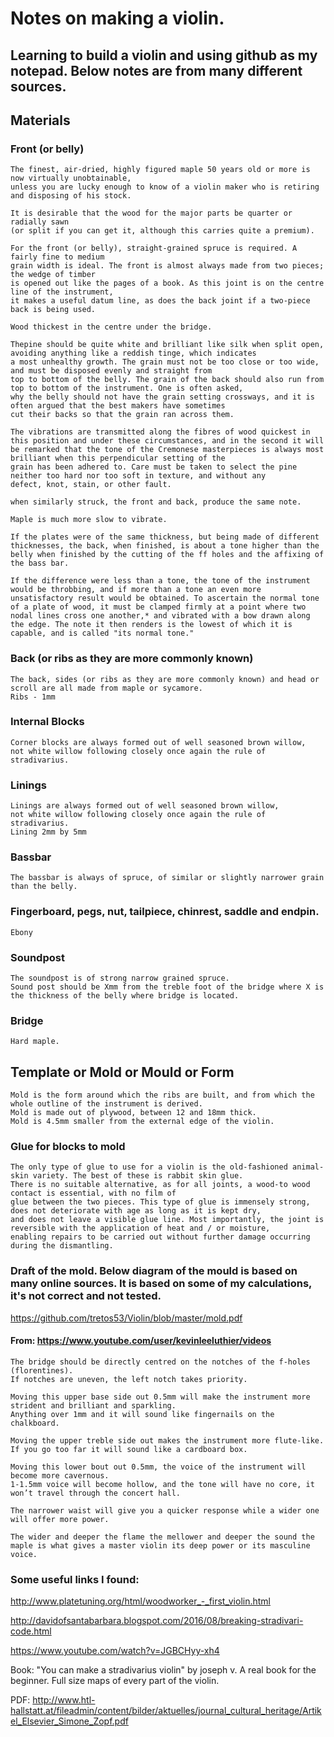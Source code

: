 # Notes on making a violin.

## Learning to build a violin and using github as my notepad. Below notes are from many different sources.

## Materials

### Front (or belly)

```
The finest, air-dried, highly figured maple 50 years old or more is now virtually unobtainable, 
unless you are lucky enough to know of a violin maker who is retiring and disposing of his stock.

It is desirable that the wood for the major parts be quarter or radially sawn 
(or split if you can get it, although this carries quite a premium).

For the front (or belly), straight-grained spruce is required. A fairly fine to medium 
grain width is ideal. The front is almost always made from two pieces; the wedge of timber 
is opened out like the pages of a book. As this joint is on the centre line of the instrument, 
it makes a useful datum line, as does the back joint if a two-piece back is being used.

Wood thickest in the centre under the bridge.

Thepine should be quite white and brilliant like silk when split open, avoiding anything like a reddish tinge, which indicates
a most unhealthy growth. The grain must not be too close or too wide, and must be disposed evenly and straight from
top to bottom of the belly. The grain of the back should also run from top to bottom of the instrument. One is often asked,
why the belly should not have the grain setting crossways, and it is often argued that the best makers have sometimes
cut their backs so that the grain ran across them.

The vibrations are transmitted along the fibres of wood quickest in this position and under these circumstances, and in the second it will be remarked that the tone of the Cremonese masterpieces is always most brilliant when this perpendicular setting of the
grain has been adhered to. Care must be taken to select the pine neither too hard nor too soft in texture, and without any
defect, knot, stain, or other fault.

when similarly struck, the front and back, produce the same note.

Maple is much more slow to vibrate.

If the plates were of the same thickness, but being made of different thicknesses, the back, when finished, is about a tone higher than the belly when finished by the cutting of the ff holes and the affixing of the bass bar.

If the difference were less than a tone, the tone of the instrument would be throbbing, and if more than a tone an even more unsatisfactory result would be obtained. To ascertain the normal tone of a plate of wood, it must be clamped firmly at a point where two nodal lines cross one another,* and vibrated with a bow drawn along the edge. The note it then renders is the lowest of which it is capable, and is called "its normal tone."
```

### Back (or ribs as they are more commonly known)

```
The back, sides (or ribs as they are more commonly known) and head or scroll are all made from maple or sycamore.
Ribs - 1mm
```

### Internal Blocks

```
Corner blocks are always formed out of well seasoned brown willow, 
not white willow following closely once again the rule of stradivarius.
```

### Linings

```
Linings are always formed out of well seasoned brown willow, 
not white willow following closely once again the rule of stradivarius.
Lining 2mm by 5mm
```

### Bassbar

```
The bassbar is always of spruce, of similar or slightly narrower grain than the belly.
```

### Fingerboard, pegs, nut, tailpiece, chinrest, saddle and endpin.

```
Ebony
```

### Soundpost

```
The soundpost is of strong narrow grained spruce.
Sound post should be Xmm from the treble foot of the bridge where X is the thickness of the belly where bridge is located.
```

### Bridge

```
Hard maple. 
```


## Template or Mold or Mould or Form

```
Mold is the form around which the ribs are built, and from which the whole outline of the instrument is derived.
Mold is made out of plywood, between 12 and 18mm thick.
Mold is 4.5mm smaller from the external edge of the violin.
```

### Glue for blocks to mold

```
The only type of glue to use for a violin is the old-fashioned animal-skin variety. The best of these is rabbit skin glue.
There is no suitable alternative, as for all joints, a wood-to wood contact is essential, with no film of
glue between the two pieces. This type of glue is immensely strong, does not deteriorate with age as long as it is kept dry,
and does not leave a visible glue line. Most importantly, the joint is reversible with the application of heat and / or moisture,
enabling repairs to be carried out without further damage occurring during the dismantling.
```

### Draft of the mold. Below diagram of the mould is based on many online sources. It is based on some of my calculations, it's not correct and not tested.

https://github.com/tretos53/Violin/blob/master/mold.pdf

#### From: https://www.youtube.com/user/kevinleeluthier/videos

```
The bridge should be directly centred on the notches of the f-holes (florentines). 
If notches are uneven, the left notch takes priority.

Moving this upper base side out 0.5mm will make the instrument more strident and brilliant and sparkling. 
Anything over 1mm and it will sound like fingernails on the chalkboard.

Moving the upper treble side out makes the instrument more flute-like. 
If you go too far it will sound like a cardboard box.

Moving this lower bout out 0.5mm, the voice of the instrument will become more cavernous.
1-1.5mm voice will become hollow, and the tone will have no core, it won’t travel through the concert hall.

The narrower waist will give you a quicker response while a wider one will offer more power.

The wider and deeper the flame the mellower and deeper the sound the maple is what gives a master violin its deep power or its masculine voice.
```

### Some useful links I found:

http://www.platetuning.org/html/woodworker_-_first_violin.html

http://davidofsantabarbara.blogspot.com/2016/08/breaking-stradivari-code.html

https://www.youtube.com/watch?v=JGBCHyy-xh4

Book: "You can make a stradivarius violin" by joseph v. A real book for the beginner. Full size maps of every part of the violin.

PDF: http://www.htl-hallstatt.at/fileadmin/content/bilder/aktuelles/journal_cultural_heritage/Artikel_Elsevier_Simone_Zopf.pdf
